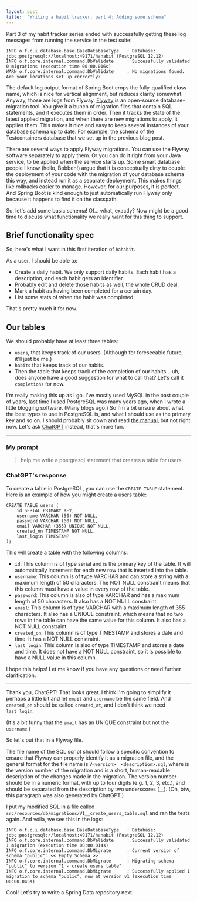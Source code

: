 ```yaml
---
layout: post
title:  "Writing a habit tracker, part 4: Adding some schema"
---
```


Part 3 of my habit tracker series ended with successfully getting these log messages from running the service in the test suite:

```
INFO o.f.c.i.database.base.BaseDatabaseType   : Database: jdbc:postgresql://localhost:49171/hahabit (PostgreSQL 12.12)
INFO o.f.core.internal.command.DbValidate     : Successfully validated 0 migrations (execution time 00:00.016s)
WARN o.f.core.internal.command.DbValidate     : No migrations found. Are your locations set up correctly?
```

The default log output format of Spring Boot crops the fully-qualified class name, which is nice for vertical alignment, but reduces clarity somewhat. Anyway, those are logs from Flyway. [Flyway](https://en.wikipedia.org/wiki/Flyway_(software)) is an open-source database-migration tool. You give it a bunch of migration files that contain SQL statements, and it executes them in order. Then it tracks the state of the latest applied migration, and when there are new migrations to apply, it applies them. This makes it nice and easy to keep several instances of your database schema up to date. For example, the schema of the Testcontainers database that we set up in the previous blog post. 

There are several ways to apply Flyway migrations. You can use the Flyway software separately to apply them. Or you can do it right from your Java service, to be applied when the service starts up. Some smart database people I know (hello, Bobben!) argue that it is conceptually dirty to couple the deployment of your code with the migration of your database schema this way, and instead run it as a separate deployment. This makes things like rollbacks easier to manage. However, for our purposes, it is perfect. And Spring Boot is kind enough to just automatically run Flyway only because it happens to find it on the classpath.       

So, let's add some basic schema! Of... what, exactly? Now might be a good time to discuss what functionality we really want for this thing to support.

## Brief functionality spec

So, here's what I want in this first iteration of `hahabit`. 

As a user, I should be able to:
* Create a daily habit. We only support daily habits. Each habit has a description, and each habit gets an identifier.
* Probably edit and delete those habits as well, the whole CRUD deal.
* Mark a habit as having been completed for a certain day.
* List some stats of when the habit was completed.

That's pretty much it for now.

## Our tables

We should probably have at least three tables: 

* `users`, that keeps track of our users. (Although for foreseeable future, it'll just be me.)
* `habits` that keeps track of our habits.
* Then the table that keeps track of the completion of our habits... uh, does anyone have a good suggestion for what to call that? Let's call it `completions` for now. 

I'm really making this up as I go. I've mostly used MySQL in the past couple of years, last time I used PostgreSQL was many years ago, when I wrote a little blogging software. (Many blogs ago.) So I'm a bit unsure about what the best types to use in PostgreSQL is, and what I should use as the primary key and so on. I should probably sit down and read [the manual](https://www.postgresql.org/docs/), but not right now. Let's ask [ChatGPT](https://chat.openai.com/chat) instead, that's more fun.

---
### My prompt
> help me write a postgresql statement that creates a table for users.
### ChatGPT's response
To create a table in PostgreSQL, you can use the `CREATE TABLE` statement. Here is an example of how you might create a users table:

```postgresql
CREATE TABLE users (
    id SERIAL PRIMARY KEY,
    username VARCHAR (50) NOT NULL,
    password VARCHAR (50) NOT NULL,
    email VARCHAR (355) UNIQUE NOT NULL,
    created_on TIMESTAMP NOT NULL,
    last_login TIMESTAMP
);

```
This will create a table with the following columns:

* `id`: This column is of type serial and is the primary key of the table. It will automatically increment for each new row that is inserted into the table.
* `username`: This column is of type VARCHAR and can store a string with a maximum length of 50 characters. The NOT NULL constraint means that this column must have a value in every row of the table.
* `password`: This column is also of type VARCHAR and has a maximum length of 50 characters. It also has a NOT NULL constraint.
* `email`: This column is of type VARCHAR with a maximum length of 355 characters. It also has a UNIQUE constraint, which means that no two rows in the table can have the same value for this column. It also has a NOT NULL constraint.
* `created_on`: This column is of type TIMESTAMP and stores a date and time. It has a NOT NULL constraint.
* `last_login`: This column is also of type TIMESTAMP and stores a date and time. It does not have a NOT NULL constraint, so it is possible to have a NULL value in this column.

I hope this helps! Let me know if you have any questions or need further clarification.

----

Thank you, ChatGPT! That looks great. I think I'm going to simplify it perhaps a little bit and let `email` and `username` be the same field. And `created_on` should be called `created_at`, and I don't think we need `last_login`. 

(It's a bit funny that the `email` has an UNIQUE constraint but not the `username`.)  

So let's put that in a Flyway file. 

The file name of the SQL script should follow a specific convention to ensure that Flyway can properly identify it as a migration file, and the general format for the file name is `V<version>__<description>.sql`, where <version> is the version number of the migration and <description> is a short, human-readable description of the changes made in the migration. The version number should be in a numeric format, with up to four digits (e.g. 1, 2, 3, etc.), and should be separated from the description by two underscores (__). (Oh, btw, this paragraph was also generated by ChatGPT.) 

I put my modified SQL in a file called `src/resources/db/migrations/V1__create_users_table.sql` and ran the tests again. And voila, we see this in the logs:

```postgresql
INFO o.f.c.i.database.base.BaseDatabaseType   : Database: jdbc:postgresql://localhost:49171/hahabit (PostgreSQL 12.12)
INFO o.f.core.internal.command.DbValidate     : Successfully validated 1 migration (execution time 00:00.014s)
INFO o.f.core.internal.command.DbMigrate      : Current version of schema "public": << Empty Schema >>
INFO o.f.core.internal.command.DbMigrate      : Migrating schema "public" to version "1 - create users table"
INFO o.f.core.internal.command.DbMigrate      : Successfully applied 1 migration to schema "public", now at version v1 (execution time 00:00.045s)
```

Cool! Let's try to write a Spring Data repository next.  